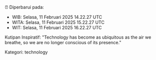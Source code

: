 ⏰ Diperbarui pada:
- WIB: Selasa, 11 Februari 2025 14.22.27 UTC
- WITA: Selasa, 11 Februari 2025 15.22.27 UTC
- WIT: Selasa, 11 Februari 2025 16.22.27 UTC

Kutipan Inspiratif:
"Technology has become as ubiquitous as the air we breathe, so we are no longer conscious of its presence."


Kategori: technology

